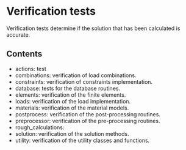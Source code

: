 # Verification tests

Verification tests determine if the solution that has been calculated is accurate.

## Contents

- actions: test
- combinations: verification of load combinations.
- constraints: verification of constraints implementation.
- database: tests for the database routines.
- elements: verification of the finite elements.
- loads: verification of the load implementation.
- materials: verification of the material models.
- postprocess: verification of the post-processing routines.
- preprocessor: verification of the pre-processing routines.
- rough_calculations:
- solution: verification of the solution methods.
- utility: verification of the utility classes and functions.

